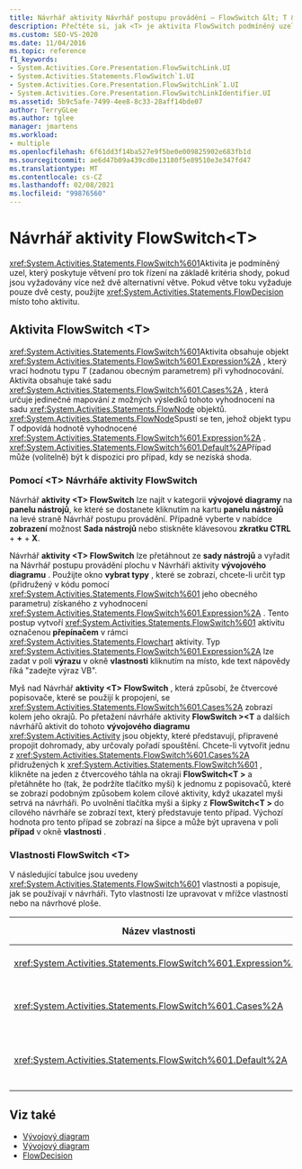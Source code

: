 ```yaml
---
title: Návrhář aktivity Návrhář postupu provádění – FlowSwitch &lt; T &gt;
description: Přečtěte si, jak <T> je aktivita FlowSwitch podmíněný uzel, který poskytuje větvení pro tok řízení na základě kritéria shody.
ms.custom: SEO-VS-2020
ms.date: 11/04/2016
ms.topic: reference
f1_keywords:
- System.Activities.Core.Presentation.FlowSwitchLink.UI
- System.Activities.Statements.FlowSwitch`1.UI
- System.Activities.Core.Presentation.FlowSwitchLink`1.UI
- System.Activities.Core.Presentation.FlowSwitchLinkIdentifier.UI
ms.assetid: 5b9c5afe-7499-4ee8-8c33-28aff14bde07
author: TerryGLee
ms.author: tglee
manager: jmartens
ms.workload:
- multiple
ms.openlocfilehash: 6f61dd3f14ba527e9f5be0e009825902e683fb1d
ms.sourcegitcommit: ae6d47b09a439cd0e13180f5e89510e3e347fd47
ms.translationtype: MT
ms.contentlocale: cs-CZ
ms.lasthandoff: 02/08/2021
ms.locfileid: "99876560"
---
```

# <a name="flowswitcht-activity-designer"></a>Návrhář aktivity FlowSwitch\<T>

<xref:System.Activities.Statements.FlowSwitch%601>Aktivita je podmíněný uzel, který poskytuje větvení pro tok řízení na základě kritéria shody, pokud jsou vyžadovány více než dvě alternativní větve. Pokud větve toku vyžaduje pouze dvě cesty, použijte <xref:System.Activities.Statements.FlowDecision> místo toho aktivitu.

## <a name="the-flowswitcht-activity"></a>Aktivita FlowSwitch \<T>

<xref:System.Activities.Statements.FlowSwitch%601>Aktivita obsahuje objekt <xref:System.Activities.Statements.FlowSwitch%601.Expression%2A> , který vrací hodnotu typu *T* (zadanou obecným parametrem) při vyhodnocování. Aktivita obsahuje také sadu <xref:System.Activities.Statements.FlowSwitch%601.Cases%2A> , která určuje jedinečné mapování z možných výsledků tohoto vyhodnocení na sadu <xref:System.Activities.Statements.FlowNode> objektů. <xref:System.Activities.Statements.FlowNode>Spustí se ten, jehož objekt typu *T* odpovídá hodnotě vyhodnocené <xref:System.Activities.Statements.FlowSwitch%601.Expression%2A> . <xref:System.Activities.Statements.FlowSwitch%601.Default%2A>Případ může (volitelně) být k dispozici pro případ, kdy se nezíská shoda.

### <a name="using-the-flowswitcht-activity-designer"></a>Pomocí \<T> Návrháře aktivity FlowSwitch

Návrhář **aktivity \<T> FlowSwitch** lze najít v kategorii **vývojové diagramy** na **panelu nástrojů**, ke které se dostanete kliknutím na kartu **panelu nástrojů** na levé straně Návrhář postupu provádění. Případně vyberte v nabídce **zobrazení** možnost **Sada nástrojů** nebo stiskněte klávesovou **zkratku CTRL** + **+** + **X**.

Návrhář **aktivity \<T> FlowSwitch** lze přetáhnout ze **sady nástrojů** a vyřadit na Návrhář postupu provádění plochu v Návrháři aktivity **vývojového diagramu** . Použijte okno **vybrat typy** , které se zobrazí, chcete-li určit typ (přidružený v kódu pomocí <xref:System.Activities.Statements.FlowSwitch%601> jeho obecného parametru) získaného z vyhodnocení <xref:System.Activities.Statements.FlowSwitch%601.Expression%2A> . Tento postup vytvoří <xref:System.Activities.Statements.FlowSwitch%601> aktivitu označenou **přepínačem** v rámci <xref:System.Activities.Statements.Flowchart> aktivity. Typ <xref:System.Activities.Statements.FlowSwitch%601.Expression%2A> lze zadat v poli **výrazu** v okně **vlastnosti** kliknutím na místo, kde text nápovědy říká "zadejte výraz VB".

Myš nad Návrhář **aktivity \<T> FlowSwitch** , která způsobí, že čtvercové popisovače, které se použijí k propojení, se <xref:System.Activities.Statements.FlowSwitch%601.Cases%2A> zobrazí kolem jeho okrajů. Po přetažení návrháře aktivity **FlowSwitch \><T** a dalších návrhářů aktivit do tohoto **vývojového diagramu** <xref:System.Activities.Activity> jsou objekty, které představují, připravené propojit dohromady, aby určovaly pořadí spouštění. Chcete-li vytvořit jednu z <xref:System.Activities.Statements.FlowSwitch%601.Cases%2A> přidružených k <xref:System.Activities.Statements.FlowSwitch%601> , klikněte na jeden z čtvercového táhla na okraji **FlowSwitch<T \>** a přetáhněte ho (tak, že podržíte tlačítko myši) k jednomu z popisovačů, které se zobrazí podobným způsobem kolem cílové aktivity, když ukazatel myši setrvá na návrháři. Po uvolnění tlačítka myši a šipky z **FlowSwitch<T \>** do cílového návrháře se zobrazí text, který představuje tento případ. Výchozí hodnota pro tento případ se zobrazí na šipce a může být upravena v poli **případ** v okně **vlastnosti** .

### <a name="the-flowswitcht-properties"></a>Vlastnosti FlowSwitch \<T>

V následující tabulce jsou uvedeny <xref:System.Activities.Statements.FlowSwitch%601> vlastnosti a popisuje, jak se používají v návrháři. Tyto vlastnosti lze upravovat v mřížce vlastností nebo na návrhové ploše.

|Název vlastnosti|Požaduje se|Využití|
|-|--------------|-|
|<xref:System.Activities.Statements.FlowSwitch%601.Expression%2A>|Ano|Určuje výraz, který je vyhodnocován pro určení, který z <xref:System.Activities.Statements.FlowSwitch%601.Cases%2A> přepínačů má být v cestě k provedení přepnut.|
|<xref:System.Activities.Statements.FlowSwitch%601.Cases%2A>|Ne|Určuje jedinečné mapování z možných výsledků získaných z vyhodnocení <xref:System.Activities.Statements.FlowSwitch%601.Expression%2A> do sady <xref:System.Activities.Statements.FlowNode> objektů.|
|<xref:System.Activities.Statements.FlowSwitch%601.Default%2A>|Ano|Určuje mapování, pokud vyhodnocení neodpovídá <xref:System.Activities.Statements.FlowSwitch%601.Expression%2A> jedné z hodnot obsažených v <xref:System.Activities.Statements.FlowSwitch%601.Cases%2A> objektu.|

## <a name="see-also"></a>Viz také

- [Vývojový diagram](../workflow-designer/flowchart-activity-designers.md)
- [Vývojový diagram](../workflow-designer/flowchart-activity-designer.md)
- [FlowDecision](../workflow-designer/flowdecision-activity-designer.md)

